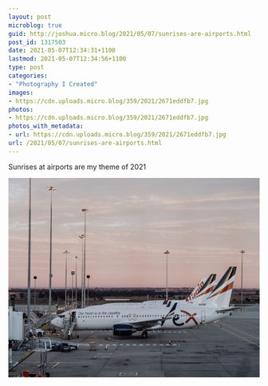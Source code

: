 ```yaml
---
layout: post
microblog: true
guid: http://joshua.micro.blog/2021/05/07/sunrises-are-airports.html
post_id: 1317503
date: 2021-05-07T12:34:31+1100
lastmod: 2021-05-07T12:34:56+1100
type: post
categories:
- "Photography I Created"
images:
- https://cdn.uploads.micro.blog/359/2021/2671eddfb7.jpg
photos:
- https://cdn.uploads.micro.blog/359/2021/2671eddfb7.jpg
photos_with_metadata:
- url: https://cdn.uploads.micro.blog/359/2021/2671eddfb7.jpg
url: /2021/05/07/sunrises-are-airports.html
---
```

Sunrises at airports are my theme of 2021

<img src="uploads/2021/2671eddfb7.jpg" width="600" height="400" alt="" />
